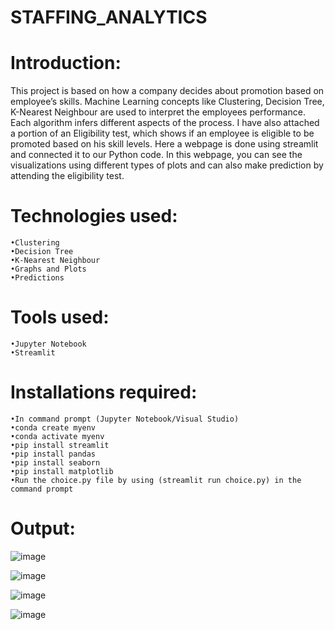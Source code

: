 # STAFFING_ANALYTICS

# Introduction:
 This project is based on how a company decides about promotion based on employee’s skills. Machine Learning concepts like Clustering, Decision Tree, K-Nearest Neighbour are used to interpret the employees performance. Each algorithm infers different aspects of the process. I have also attached a portion of an Eligibility test, which shows if an employee is eligible to be promoted based on his skill levels.
 Here a webpage is done using streamlit and connected it to our Python code. In this webpage, you can see the visualizations using different types of plots and can also make prediction by attending the eligibility test. 
  
# Technologies used:
	•Clustering
	•Decision Tree
	•K-Nearest Neighbour
	•Graphs and Plots 
	•Predictions

# Tools used:
	•Jupyter Notebook
	•Streamlit

# Installations required:
	•In command prompt (Jupyter Notebook/Visual Studio)
	•conda create myenv
	•conda activate myenv 
	•pip install streamlit
	•pip install pandas
	•pip install seaborn
	•pip install matplotlib
	•Run the choice.py file by using (streamlit run choice.py) in the command prompt
  
# Output:

![image](https://user-images.githubusercontent.com/117114012/215807802-ab3d7705-8a62-4607-bcf4-4646a6573a99.png)

![image](https://user-images.githubusercontent.com/117114012/215809095-66119ae4-bbb8-476d-a29c-5712fd23ee07.png)

![image](https://user-images.githubusercontent.com/117114012/215809172-7050c5d4-5e5f-44fe-9832-c09eeba708c1.png)

![image](https://user-images.githubusercontent.com/117114012/215809214-f6520f7f-9191-4ed2-88fa-c8d487120bde.png)


